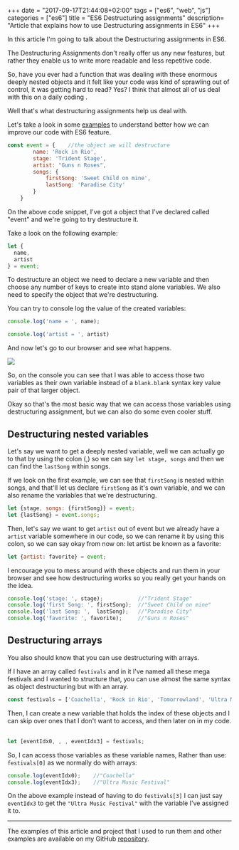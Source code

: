 +++
date = "2017-09-17T21:44:08+02:00"
tags = ["es6", "web", "js"]
categories = ["es6"]
title = "ES6 Destructuring assignments"
description= "Article that explains how to use Destructuring assignments in ES6"
+++

In this article I'm going to talk about the Destructuring assignments in ES6.

The Destructuring Assignments don't really offer us any new features, but rather they enable us to write more readable
and less repetitive code.

So, have you ever had a function that was dealing with these enormous deeply nested objects and it felt like your
code was kind of sprawling out of control, it was getting hard to read? Yes? I think that almost all of us deal with this
on a daily coding .

Well that's what destructuring assignments help us deal with.

Let's take a look in some [examples](https://github.com/coderade/es6-examples/blob/master/src/examples/destructuring.js)
to understand better how we can improve our code with ES6 feature.


```javascript
const event = {    //the object we will destructure
        name: 'Rock in Rio',
        stage: 'Trident Stage',
        artist: "Guns n Roses",
        songs: {
            firstSong: 'Sweet Child on mine',
            lastSong: 'Paradise City'
        }
    }
```

On the above code snippet, I've got a object that I've declared called "event" and we're going to try destructure it.

Take a look on the following example:

```javascript
let {    
  name,
  artist
} = event;
```

To destructure an object we need to declare a new variable and then choose any number of keys to create into stand alone
variables. We also need to specify the object that we're destructuring.

You can try to console log the value of the created variables:

```javascript
console.log('name = ', name);

console.log('artist = ', artist)
```
And now let's go to our browser and see what happens.

![](/images/posts/es6/destructuring-assignments/destructuring.png)

So, on the console you can see that I was able to access those two variables as their own variable instead of a
`blank.blank` syntax key value pair of that larger object.

Okay so that's the most basic way that we can access those variables using destructuring assignment, but we can also do
some even cooler stuff.

## Destructuring nested variables


Let's say we want to get a deeply nested variable, well we can actually go to that by using the colon (,) so we can say
`let stage, songs` and then we can find the `lastSong` within songs.

If we look on the first example, we can see that `firstSong` is nested within songs, and that'll let us declare `firstSong`
as it's own variable, and we can also rename the variables that we're destructuring.

```javascript
let {stage, songs: {firstSong}} = event;
let {lastSong} = event.songs;
```

Then, let's say we want to get `artist` out of event but we already have a `artist` variable somewhere in our code,
so we can rename it by using this colon, so we can say okay from now on: let artist be known as a favorite:

```javascript
let {artist: favorite} = event;
```
I encourage you to mess around with these objects and run them in your browser and see how destructuring works so you
really get your hands on the idea.

```javascript
console.log('stage: ', stage);           //"Trident Stage"
console.log('first Song: ', firstSong);  //"Sweet Child on mine"
console.log('last Song: ',  lastSong);   //"Paradise City"
console.log('favorite: ', favorite);     //"Guns n Roses"
```

## Destructuring arrays

You also should know that you can use destructuring with arrays.

If I have an array called `festivals` and in it
I've named all these mega festivals and I wanted to structure that, you can use almost the same syntax as object
destructuring but with an array.

```javascript
const festivals = ['Coachella', 'Rock in Rio', 'Tomorrowland', 'Ultra Music Festival'];
```

Then, I can create a new variable that holds the index of these objects and I can skip over ones that I don't want to access,
and then later on in my code.
​    
```javascript
let [eventIdx0, , , eventIdx3] = festivals;
```

So, I can access those variables as these variable names, Rather than use: `festivals[0]` as we normally do with arrays:

```javascript
console.log(eventIdx0);    //"Coachella"
console.log(eventIdx3);    //"Ultra Music Festival"
```

On the above example instead of having to do `festivals[3]` I can just say `eventIdx3` to get the `"Ultra Music Festival"`
with the variable I've assigned it to.

---

The examples of this article and project that I used to run them and other examples are available on my GitHub [repository](https://github.com/coderade/es6-examples).
